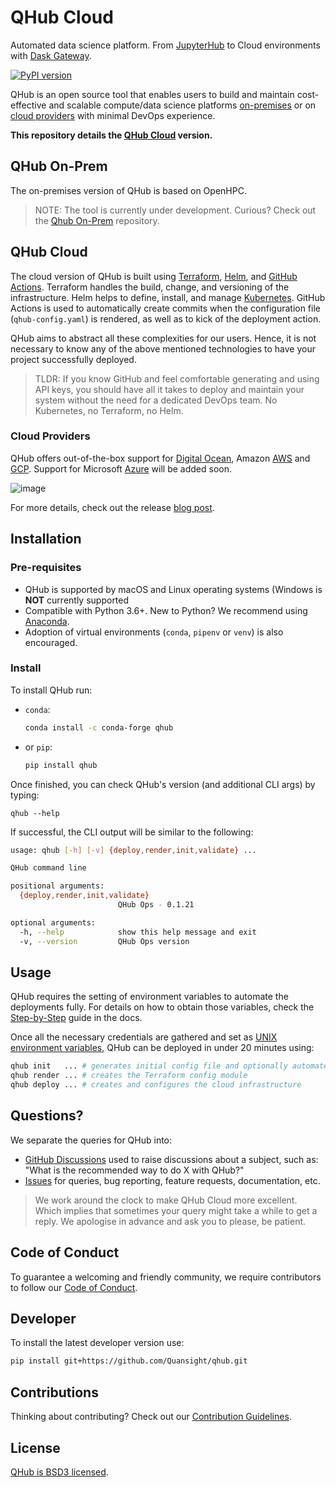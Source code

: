 # QHub Cloud
Automated data science platform. From [JupyterHub](https://jupyter.org/hub "Multi-user version of the Notebook") to 
Cloud environments with [Dask Gateway](https://docs.dask.org/ "Parallel computing in Python").

[![PyPI version](https://badge.fury.io/py/qhub.svg)](https://badge.fury.io/py/qhub)

QHub is an open source tool that enables users to build and maintain
cost-effective and scalable compute/data science platforms [on-premises](#qhub-on-prem) or on 
[cloud providers](#qhub-cloud) with minimal DevOps experience.

**This repository details the [QHub Cloud](https://qhub.dev/ "Official QHub docs") version.**

## QHub On-Prem
The on-premises version of QHub is based on OpenHPC. 
> NOTE: The tool is currently under development. Curious? Check out the [Qhub On-Prem](https://github.com/Quansight/qhub-onprem) repository.

## QHub Cloud
The cloud version of QHub is built using [Terraform](https://www.terraform.io/), [Helm](https://helm.sh/), and 
[GitHub Actions](https://docs.github.com/en/free-pro-team@latest/actions).
Terraform handles the build, change, and versioning of the infrastructure. Helm helps to define, install, and manage 
[Kubernetes](https://kubernetes.io/ "Automated container deployment, scaling, and management"). GitHub 
Actions is used to automatically create commits when the configuration file (`qhub-config.yaml`) is rendered, as well as
to kick of the deployment action.

QHub aims to abstract all these complexities for our users. Hence, it is not necessary to know any of the above mentioned 
technologies to have your project successfully deployed.

> TLDR:
> If you know GitHub and feel comfortable generating and using API keys, you should have all it takes to deploy 
> and maintain your system without the need for a dedicated DevOps team. No Kubernetes, no Terraform, no Helm.

### Cloud Providers
QHub offers out-of-the-box support for [Digital Ocean](https://www.digitalocean.com/), Amazon [AWS](https://aws.amazon.com/)
 and [GCP](https://cloud.google.com/ "Google Cloud Provider"). Support for Microsoft [Azure](https://azure.microsoft.com/en-us/)
will be added soon.


![image](docs/images/brand-diagram.png "architecture diagram")

For more details, check out the release [blog post](https://www.quansight.com/post/announcing-qhub).

## Installation
### Pre-requisites
* QHub is supported by macOS and Linux operating systems (Windows is **NOT** currently supported
* Compatible with Python 3.6+. New to Python? We recommend using [Anaconda](https://www.anaconda.com/products/individual).
* Adoption of virtual environments (`conda`, `pipenv` or `venv`) is also encouraged. 

### Install
To install QHub run:
* `conda`:
  ```bash
  conda install -c conda-forge qhub
  ```
  
* or `pip`:
    ```bash
    pip install qhub
    ```  
Once finished, you can check QHub's version (and additional CLI args) by typing:
```
qhub --help
```
If successful, the CLI output will be similar to the following:

```bash
usage: qhub [-h] [-v] {deploy,render,init,validate} ...

QHub command line

positional arguments:
  {deploy,render,init,validate}
                        QHub Ops - 0.1.21

optional arguments:
  -h, --help            show this help message and exit
  -v, --version         QHub Ops version
```

## Usage
QHub requires the setting of environment variables to automate the deployments fully. For details on how to obtain those
variables, check the [Step-by-Step](https://cloud.qhub.dev/en/latest/source/03_tutorials_and_samples/1_project_setup_tutorial.html) guide in the docs.

Once all the necessary credentials are gathered and set as [UNIX environment variables](https://linuxize.com/post/how-to-set-and-list-environment-variables-in-linux/),
QHub can be deployed in under 20 minutes using:
```bash
qhub init   ... # generates initial config file and optionally automates deployment steps
qhub render ... # creates the Terraform config module
qhub deploy ... # creates and configures the cloud infrastructure
```

## Questions?
We separate the queries for QHub into:
* [GitHub Discussions](https://github.com/Quansight/qhub/discussions) used to raise discussions about a subject, such as:
"What is the recommended way to do X with QHub?"
* [Issues](https://github.com/Quansight/qhub/issues/new/choose) for queries, bug reporting, feature requests, 
  documentation, etc.
> We work around the clock to make QHub Cloud more excellent. Which implies that sometimes your
> query might take a while to get a reply. We apologise in advance and ask you to please, be patient.


## Code of Conduct
To guarantee a welcoming and friendly community, we require contributors to follow our
[Code of Conduct](https://github.com/Quansight/.github/blob/master/CODE_OF_CONDUCT.md).


## Developer
To install the latest developer version use:
```bash
pip install git+https://github.com/Quansight/qhub.git
```

## Contributions
Thinking about contributing? Check out our [Contribution Guidelines](https://github.com/Quansight/qhub/CONTRIBUTING.md).

## License
[QHub is BSD3 licensed](LICENSE).
